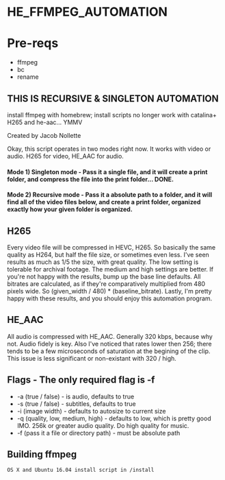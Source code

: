 # HE_FFMPEG_AUTOMATION

# Pre-reqs
- ffmpeg
- bc
- rename


##	THIS IS RECURSIVE & SINGLETON AUTOMATION

install ffmpeg with homebrew; install scripts no longer work with catalina+
H265 and he-aac... YMMV

Created by Jacob Nollette

Okay, this script operates in two modes right now. It works with video or audio. H265 for video, HE_AAC for audio.
####	Mode 1) Singleton mode - Pass it a single file, and it will create a print folder, and compress the file into the print folder... DONE.
####	Mode 2)	Recursive mode - Pass it a absolute path to a folder, and it will find all of the video files below, and create a print folder, organized exactly how your given folder is organized.

##	H265
Every video file will be compressed in HEVC, H265. So basically the same quality as H264, but half the file size, or sometimes even less. I've seen results as much as 1/5 the size, with great quality. The low setting is tolerable for archival footage. The medium and high settings are better. If you're not happy with the results, bump up the base line defaults. All bitrates are calculated, as if they're comparatively multiplied from 480 pixels wide. So (given_width / 480) * (baseline_bitrate). Lastly, I'm pretty happy with these results, and you should enjoy this automation program.

##	HE_AAC
All audio is compressed with HE_AAC. Generally 320 kbps, because why not. Audio fidely is key. Also I've noticed that rates lower then 256; there tends to be a few microseconds of saturation at the begining of the clip. This issue is less significant or non-existant with 320 / high.

##	Flags - The only required flag is -f
*	-a (true / false) - is audio, defaults to true
*	-s (true / false) - subtitles, defaults to true
* -i (image width) - defaults to autosize to current size
* -q (quality, low, medium, high) - defaults to low, which is pretty good IMO. 256k or greater audio quality. Do high quality for music.
* -f (pass it a file or directory path) - must be absolute path

##	Building ffmpeg
```OS X and Ubuntu 16.04 install script in /install```
